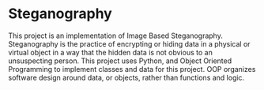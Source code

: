 # Steganography
This project is an implementation of Image Based Steganography. 
Steganography is the practice of encrypting or hiding data in a physical or virtual object in a way that the hidden data is not obvious to an unsuspecting person.
This project uses Python, and Object Oriented Programming to implement classes and data for this project.
OOP organizes software design around data, or objects, rather than functions and logic.
